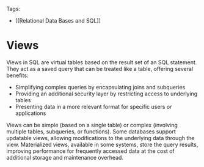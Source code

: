 Tags:
- [[Relational Data Bases and SQL]]

# Views

Views in SQL are virtual tables based on the result set of an SQL statement. They act as a saved query that can be treated like a table, offering several benefits:

- Simplifying complex queries by encapsulating joins and subqueries
- Providing an additional security layer by restricting access to underlying tables
- Presenting data in a more relevant format for specific users or applications

Views can be simple (based on a single table) or complex (involving multiple tables, subqueries, or functions). Some databases support updatable views, allowing modifications to the underlying data through the view. Materialized views, available in some systems, store the query results, improving performance for frequently accessed data at the cost of additional storage and maintenance overhead.